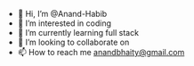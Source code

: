 - 👋 Hi, I’m @Anand-Habib
- 👀 I’m interested in coding
- 🌱 I’m currently learning full stack 
- 💞️ I’m looking to collaborate on 
- 📫 How to reach me anandbhaity@gmail.com

<!---
Anand-Habib/Anand-Habib is a ✨ special ✨ repository because its `README.md` (this file) appears on your GitHub profile.
You can click the Preview link to take a look at your changes.
--->
